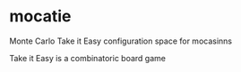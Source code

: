 mocatie
==========

Monte Carlo Take it Easy configuration space for mocasinns

Take it Easy is a combinatoric board game
